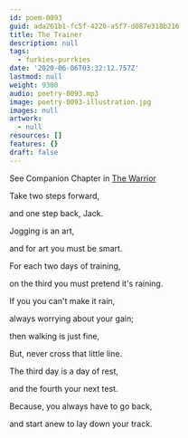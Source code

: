 ```yaml
---
id: poem-0093
guid: ada261b1-fc5f-4220-a5f7-d087e318b216
title: The Trainer
description: null
tags:
  - furkies-purrkies
date: '2020-06-06T03:32:12.757Z'
lastmod: null
weight: 9300
audio: poetry-0093.mp3
image: poetry-0093-illustration.jpg
images: null
artwork:
  - null
resources: []
features: {}
draft: false
---
```


See Companion Chapter in [The Warrior](https://westland-valhalla.github.io/warrior/the-trainer.html)

Take two steps forward,

and one step back, Jack.

Jogging is an art,

and for art you must be smart.

For each two days of training,

on the third you must pretend it's raining.

If you you can't make it rain,

always worrying about your gain;

then walking is just fine,

But, never cross that little line.

The third day is a day of rest,

and the fourth your next test.

Because, you always have to go back,

and start anew to lay down your track.

